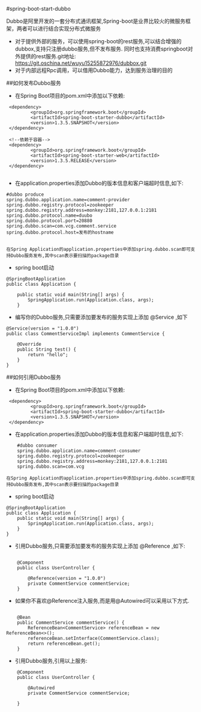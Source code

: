 #spring-boot-start-dubbo

Dubbo是阿里开发的一套分布式通讯框架,Spring-boot是业界比较火的微服务框架，两者可以进行结合实现分布式微服务
* 对于提供外部的服务，可以使用spring-boot的rest服务,可以结合增强的dubbox,支持只注册dubbo服务,但不发布服务.
同时也支持消费springboot对外提供的rest服务.git地址: https://git.oschina.net/wuyu15255872976/dubbox.git
* 对于内部远程Rpc调用，可以借用Dubbo能力，达到服务治理的目的

##如何发布Dubbo服务
* 在Spring Boot项目的pom.xml中添加以下依赖:
```
 <dependency>
         <groupId>org.springframework.boot</groupId>
         <artifactId>spring-boot-starter-dubbo</artifactId>
         <version>1.3.5.SNAPSHOT</version>
 </dependency>
 
 <!--依赖于容器-->
 <dependency>
         <groupId>org.springframework.boot</groupId>
         <artifactId>spring-boot-starter-web</artifactId>
         <version>1.3.5.RELEASE</version>
 </dependency>
 
 ```
* 在application.properties添加Dubbo的版本信息和客户端超时信息,如下:
```
#dubbo produce
spring.dubbo.application.name=comment-provider
spring.dubbo.registry.protocol=zookeeper
spring.dubbo.registry.address=monkey:2181,127.0.0.1:2181
spring.dubbo.protocol.name=duubo
spring.dubbo.protocol.port=20880
spring.dubbo.scan=com.vcg.comment.service
spring.dubbo.protocol.host=发布的hostname


在Spring Application的application.properties中添加spring.dubbo.scan即可支持Dubbo服务发布,其中scan表示要扫描的package目录
```
* spring boot启动
```
@SpringBootApplication
public class Application {

    public static void main(String[] args) {
        SpringApplication.run(Application.class, args);
    }
```
* 编写你的Dubbo服务,只需要添加要发布的服务实现上添加 @Service ,如下
```
@Service(version = "1.0.0")
public class CommentServiceImpl implements CommentService {

    @Override
    public String test() {
        return "hello";
    }
}

```

##如何引用Dubbo服务
* 在Spring Boot项目的pom.xml中添加以下依赖:
```
 <dependency>
         <groupId>org.springframework.boot</groupId>
         <artifactId>spring-boot-starter-dubbo</artifactId>
         <version>1.3.5.SNAPSHOT</version>
 </dependency>
 ```
* 在application.properties添加Dubbo的版本信息和客户端超时信息,如下:

```
    #dubbo consumer
    spring.dubbo.application.name=comment-consumer
    spring.dubbo.registry.protocol=zookeeper
    spring.dubbo.registry.address=monkey:2181,127.0.0.1:2181
    spring.dubbo.scan=com.vcg

在Spring Application的application.properties中添加spring.dubbo.scan即可支持Dubbo服务发布,其中scan表示要扫描的package目录
```
* spring boot启动
```
@SpringBootApplication
public class Application {
    public static void main(String[] args) {
		SpringApplication.run(Application.class, args);
    }
}
```
* 引用Dubbo服务,只需要添加要发布的服务实现上添加 @Reference ,如下:
```

    @Component
    public class UserController {

        @Reference(version = "1.0.0")
        private CommentService commentService;
    }
```

* 如果你不喜欢@Reference注入服务,而是用@Autowired可以采用以下方式.
```

    @Bean
    public CommentService commentService() {
        ReferenceBean<CommentService> referenceBean = new ReferenceBean<>();
        referenceBean.setInterface(CommentService.class);
        return referenceBean.get();
    }
```

* 引用Dubbo服务,引用以上服务:
```
    @Component
    public class UserController {

        @Autowired
        private CommentService commentService;

    }
```


